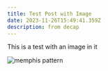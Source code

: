 ```yaml
---
title: Test Post with Image
date: 2023-11-26T15:49:41.359Z
description: from decap
---
```

This is a test with an image in it

![memphis pattern](/img/geometric-shapes-background-freepik.jpg "Mempis Pattern image")